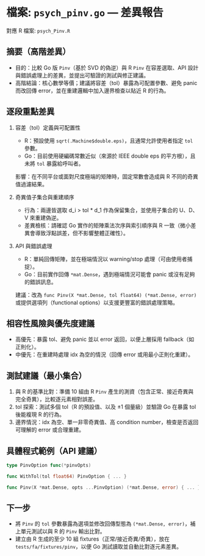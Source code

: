 # 檔案: `psych_pinv.go` — 差異報告

對應 R 檔案: `psych_Pinv.R`

## 摘要（高階差異）

- 目的：比較 Go 版 `Pinv`（基於 SVD 的偽逆）與 R `Pinv` 在容差選取、API 設計與錯誤處理上的差異，並提出可驗證的測試與修正建議。
- 高階結論：核心數學等價；建議將容差（tol）暴露為可配置參數、避免 panic 而改回傳 error，並在重建邏輯中加入邊界檢查以貼近 R 的行為。

## 逐段重點差異

1. 容差（tol）定義與可配置性

   - R：預設使用 `sqrt(.Machine$double.eps)`，且通常允許使用者指定 `tol` 參數。
   - Go：目前使用硬編碼常數近似（來源於 IEEE double eps 的平方根），且未將 `tol` 暴露給呼叫者。

   影響：在不同平台或面對尺度極端的矩陣時，固定常數會造成與 R 不同的奇異值過濾結果。

2. 奇異值子集合與重建順序

   - 行為：兩邊皆選取 d_i > tol * d_1 作為保留集合，並使用子集合的 U、D、V 來重建偽逆。
   - 差異檢核：請確認 Go 實作的矩陣乘法次序與索引順序與 R 一致（微小差異會導致浮點誤差，但不影響整體正確性）。

3. API 與錯誤處理

   - R：單純回傳矩陣，並在極端情況以 warning/stop 處理（可由使用者捕捉）。
   - Go：目前實作回傳 `*mat.Dense`，遇到極端情況可能會 panic 或沒有足夠的錯誤訊息。

   建議：改為 `func Pinv(X *mat.Dense, tol float64) (*mat.Dense, error)` 或提供選項列（functional options）以支援更豐富的錯誤處理策略。

## 相容性風險與優先度建議

- 高優先：暴露 tol、避免 panic 並以 error 返回，以便上層採用 fallback（如正則化）。
- 中優先：在重建時處理 idx 為空的情況（回傳 error 或用最小正則化重建）。

## 測試建議（最小集合）

1. 與 R 的基準比對：準備 10 組由 R `Pinv` 產生的測資（包含正常、接近奇異與完全奇異），比較逐元素相對誤差。
2. tol 探索：測試多個 tol（R 的預設值、以及 ±1 個量級）並驗證 Go 在暴露 tol 後能複現 R 的行為。
3. 邊界情況：idx 為空、單一非零奇異值、高 condition number，檢查是否返回可理解的 error 或合理重建。

## 具體程式範例（API 建議）

```go
type PinvOption func(*pinvOpts)

func WithTol(tol float64) PinvOption { ... }

func Pinv(X *mat.Dense, opts ...PinvOption) (*mat.Dense, error) { ... }
```

## 下一步

- 將 `Pinv` 的 `tol` 參數暴露為選項並修改回傳型態為 `(*mat.Dense, error)`，補上單元測試以與 R 的 `Pinv` 輸出比對。
- 建立由 R 生成的至少 10 組 fixtures（正常/接近奇異/奇異），放在 `tests/fa/fixtures/pinv`，以便 Go 測試讀取並自動比對逐元素差異。
